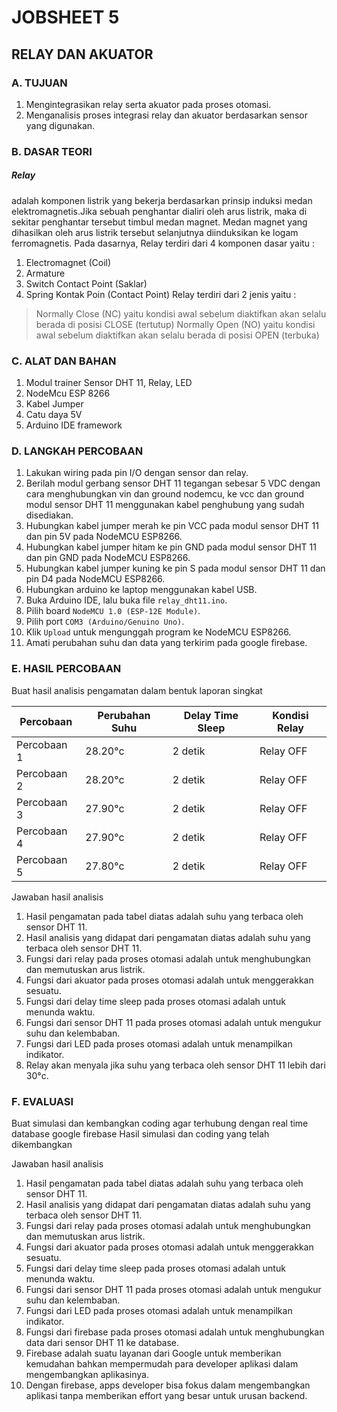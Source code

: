 # JOBSHEET 5
## RELAY DAN AKUATOR

### A. TUJUAN
1. Mengintegrasikan relay serta akuator pada proses otomasi.
2. Menganalisis proses integrasi relay dan akuator berdasarkan sensor yang digunakan.

### B. DASAR TEORI

##### Relay
adalah komponen listrik yang bekerja berdasarkan prinsip induksi medan elektromagnetis.Jika
sebuah penghantar dialiri oleh arus listrik, maka di sekitar penghantar tersebut timbul medan
magnet. Medan magnet yang dihasilkan oleh arus listrik tersebut selanjutnya diinduksikan ke
logam ferromagnetis.
Pada dasarnya, Relay terdiri dari 4 komponen dasar yaitu :
1. Electromagnet (Coil)
2. Armature
3. Switch Contact Point (Saklar)
4. Spring
Kontak Poin (Contact Point) Relay terdiri dari 2 jenis yaitu :
 > Normally Close (NC) yaitu kondisi awal sebelum diaktifkan akan selalu berada di posisi
CLOSE (tertutup)
Normally Open (NO) yaitu kondisi awal sebelum diaktifkan akan selalu berada di posisi OPEN
(terbuka)

### C. ALAT DAN BAHAN

1. Modul trainer Sensor DHT 11, Relay, LED
2. NodeMcu ESP 8266
3. Kabel Jumper
4. Catu daya 5V
5. Arduino IDE framework

### D. LANGKAH PERCOBAAN

1. Lakukan wiring pada pin I/O dengan sensor dan relay. 
2. Berilah modul gerbang sensor DHT 11 tegangan sebesar 5 VDC dengan cara menghubungkan vin dan ground nodemcu, ke vcc dan ground modul sensor DHT 11 menggunakan kabel penghubung yang sudah disediakan.
3. Hubungkan kabel jumper merah ke pin VCC pada modul sensor DHT 11 dan pin 5V pada NodeMCU ESP8266.
4. Hubungkan kabel jumper hitam ke pin GND pada modul sensor DHT 11 dan pin GND pada NodeMCU ESP8266.
5. Hubungkan kabel jumper kuning ke pin S pada modul sensor DHT 11 dan pin D4 pada NodeMCU ESP8266.
6. Hubungkan arduino ke laptop menggunakan kabel USB.
7. Buka Arduino IDE, lalu buka file `relay_dht11.ino`.
8. Pilih board `NodeMCU 1.0 (ESP-12E Module)`.
9. Pilih port `COM3 (Arduino/Genuino Uno)`.
10. Klik `Upload` untuk mengunggah program ke NodeMCU ESP8266.
11. Amati perubahan suhu dan data yang terkirim pada google firebase.

### E. HASIL PERCOBAAN

Buat hasil analisis pengamatan dalam bentuk laporan singkat

| Percobaan             | Perubahan Suhu        | Delay Time Sleep      | Kondisi Relay         |
|-----------------------|-----------------------|-----------------------|-----------------------|
| Percobaan 1           | 28.20°c               | 2 detik               | Relay OFF             |
| Percobaan 2           | 28.20°c               | 2 detik               | Relay OFF             |
| Percobaan 3           | 27.90°c               | 2 detik               | Relay OFF             |
| Percobaan 4           | 27.90°c               | 2 detik               | Relay OFF             |
| Percobaan 5           | 27.80°c               | 2 detik               | Relay OFF             |

Jawaban hasil analisis
1. Hasil pengamatan pada tabel diatas adalah suhu yang terbaca oleh sensor DHT 11.
2. Hasil analisis yang didapat dari pengamatan diatas adalah suhu yang terbaca oleh sensor DHT 11.
3. Fungsi dari relay pada proses otomasi adalah untuk menghubungkan dan memutuskan arus listrik.
4. Fungsi dari akuator pada proses otomasi adalah untuk menggerakkan sesuatu.
5. Fungsi dari delay time sleep pada proses otomasi adalah untuk menunda waktu.
6. Fungsi dari sensor DHT 11 pada proses otomasi adalah untuk mengukur suhu dan kelembaban.
7. Fungsi dari LED pada proses otomasi adalah untuk menampilkan indikator.
8. Relay akan menyala jika suhu yang terbaca oleh sensor DHT 11 lebih dari 30°c.

### F. EVALUASI

Buat simulasi dan kembangkan coding agar terhubung dengan real time database google firebase
Hasil simulasi dan coding yang telah dikembangkan

Jawaban hasil analisis
1. Hasil pengamatan pada tabel diatas adalah suhu yang terbaca oleh sensor DHT 11.
2. Hasil analisis yang didapat dari pengamatan diatas adalah suhu yang terbaca oleh sensor DHT 11.
3. Fungsi dari relay pada proses otomasi adalah untuk menghubungkan dan memutuskan arus listrik.
4. Fungsi dari akuator pada proses otomasi adalah untuk menggerakkan sesuatu.
5. Fungsi dari delay time sleep pada proses otomasi adalah untuk menunda waktu.
6. Fungsi dari sensor DHT 11 pada proses otomasi adalah untuk mengukur suhu dan kelembaban.
7. Fungsi dari LED pada proses otomasi adalah untuk menampilkan indikator.
8. Fungsi dari firebase pada proses otomasi adalah untuk menghubungkan data dari sensor DHT 11 ke database.
9. Firebase adalah suatu layanan dari Google untuk memberikan kemudahan bahkan mempermudah para developer aplikasi dalam mengembangkan aplikasinya.
10. Dengan firebase, apps developer bisa fokus dalam mengembangkan aplikasi tanpa memberikan effort yang besar untuk urusan backend.
